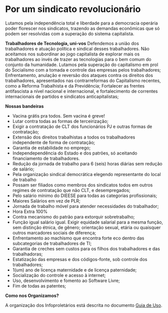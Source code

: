 # Por um sindicato revolucionário
Lutamos pela independência total e liberdade para a democracia operária poder florescer nos sindicatos, trazendo as demandas econômicas que só podem ser resolvidas com a superação do sistema capitalista.

**Trabalhadores de Tecnologia, uni-vos**
Defendemos a união dos trabalhadores e atuação política e sindical desses trabalhadores.
Não aceitamos nos subordinar ao jogo capitalista de explorar mais os trabalhadores ao invés de trazer as tecnologias para o bem comum do conjunto da humanidade.
Lutamos pela superação do capitalismo em prol do Socialismo com a tomada e controle das empresas pelos trabalhadores;
Enfrentamento, anulação e reversão dos ataques contra os direitos dos trabalhadores, apresentados nas contrarreformas do Capitalismo recentes, como a Reforma Trabalhista e da Previdência;
Fortalecer as frentes antifascista a nível nacional e internacional, e fortalecimento de correntes internacionais de partidos e sindicatos anticapitalistas;

**Nossas bandeiras**
- Vacina grátis pra todos. Sem vacina é greve!
- Lutar contra todas as formas de terceirização;
- Exigir a contratação de CLT dos funcionários PJ e outras formas de contratação;
- Extensão dos direitos trabalhistas a todos os trabalhadores independente de forma de contratação;
- Garantia de estabilidade no emprego;
- Independependência do Estado e dos patrões, só aceitando financiamento de trabalhadores.
- Redução da jornada de trabalho para 6 (seis) horas diárias sem redução de salário;
- Pela organização sindical democrática elegendo representante do local de trabalho
- Possam ser filiados como membros dos sindicatos todos em outros regimes de contratação que não CLT, e desempregados;
- Pelo salário mínimo do DIEESE para todas as categorias profissionais;
- Maiores Salários em vez de PLR;
- Jornada de trabalho móvel para atender necessidades do trabalhador;
- Hora Extra 100%
- Contra mecanismo do patrão para extorquir sobretrabalho;
- Função igual salário igual. Exigir equidade salarial para a mesma função, sem distinção étnica, de gênero; orientação sexual, etária ou quaisquer outros marcadores sociais de diferença;
- Enfrentamento ao machismo que encontra forte eco dentro das subcategorias de trabalhadores de TI;
- Garantia de creches sem custos para os filhos dos trabalhadores e das trabalhadoras;
- Estatização das empresas e dos códigos-fonte, sob controle dos trabalhadores;
- 1(um) ano de licença maternidade e de licença paternidade;
- Socialização do controle e acesso à internet;
- Uso, desenvolvimento e fomento ao Software Livre;
- Fim de todas as patentes;

**Como nos Organizamos?**

A organização dos Infoproletários está descrita no documento [Guia de Uso](https://github.com/infoproletarios/guia-de-uso).
